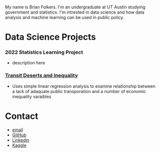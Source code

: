 My name is Brian Folkers. I'm an undergraduate at UT Austin studying government and statistics. I'm intrested in data science and how data analysis and machine learning can be used in public policy.


# Data Science Projects
### 2022 Statistics Learning Project
- description here

### [Transit Deserts and Inequality](https://github.com/BriandFolkers/DS-Project)
- Uses simple linear regression analysis to examine relationship between a lack of adaquate public transporation and a number of economic inequality varaibles


# Contact
- [email](brianfolkers@utexas.edu)
- [GitHub](https://github.com/BriandFolkers)
- [Linkedin](https://www.linkedin.com/in/brian-d-folkers-898a311a2/)
- [Kaggle](https://www.kaggle.com/briandfolkers)
